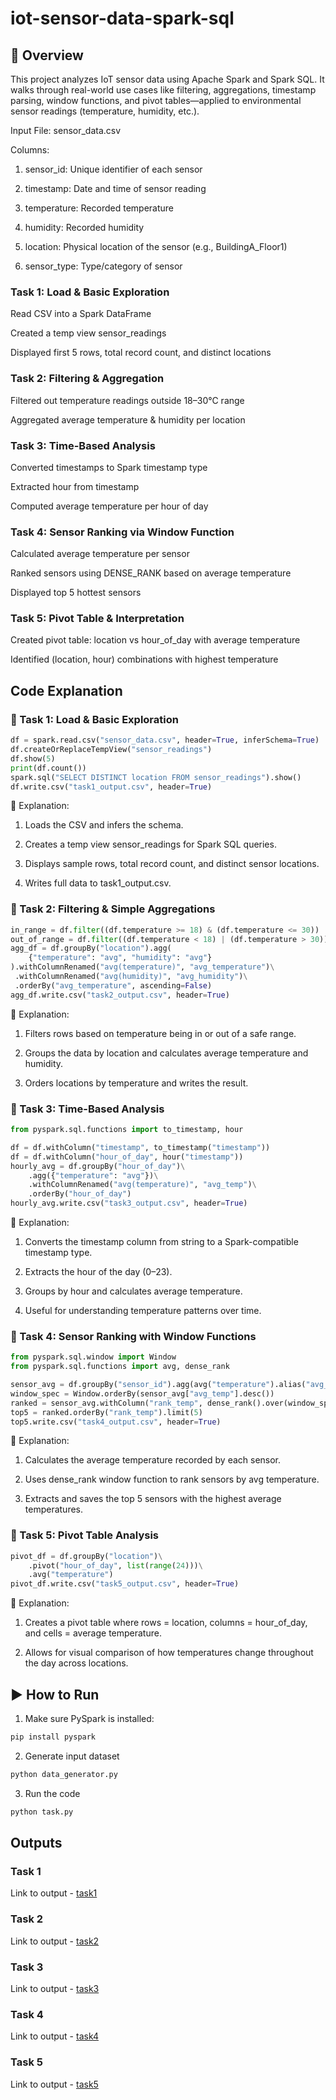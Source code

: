 # iot-sensor-data-spark-sql
## 📁 Overview
This project analyzes IoT sensor data using Apache Spark and Spark SQL. It walks through real-world use cases like filtering, aggregations, timestamp parsing, window functions, and pivot tables—applied to environmental sensor readings (temperature, humidity, etc.).

Input File: sensor_data.csv

Columns:
1. sensor_id: Unique identifier of each sensor

2. timestamp: Date and time of sensor reading

3. temperature: Recorded temperature

4. humidity: Recorded humidity

5. location: Physical location of the sensor (e.g., BuildingA_Floor1)

6. sensor_type: Type/category of sensor

### Task 1: Load & Basic Exploration
Read CSV into a Spark DataFrame

Created a temp view sensor_readings

Displayed first 5 rows, total record count, and distinct locations

### Task 2: Filtering & Aggregation
Filtered out temperature readings outside 18–30°C range

Aggregated average temperature & humidity per location

### Task 3: Time-Based Analysis
Converted timestamps to Spark timestamp type

Extracted hour from timestamp

Computed average temperature per hour of day


### Task 4: Sensor Ranking via Window Function
Calculated average temperature per sensor

Ranked sensors using DENSE_RANK based on average temperature

Displayed top 5 hottest sensors


### Task 5: Pivot Table & Interpretation
Created pivot table: location vs hour_of_day with average temperature

Identified (location, hour) combinations with highest temperature

## Code Explanation
### 🔹 Task 1: Load & Basic Exploration
```python
df = spark.read.csv("sensor_data.csv", header=True, inferSchema=True)
df.createOrReplaceTempView("sensor_readings")
df.show(5)
print(df.count())
spark.sql("SELECT DISTINCT location FROM sensor_readings").show()
df.write.csv("task1_output.csv", header=True)
```

🧠 Explanation:
1. Loads the CSV and infers the schema.

2. Creates a temp view sensor_readings for Spark SQL queries.

3. Displays sample rows, total record count, and distinct sensor locations.

4. Writes full data to task1_output.csv.

### 🔹 Task 2: Filtering & Simple Aggregations
```python
in_range = df.filter((df.temperature >= 18) & (df.temperature <= 30))
out_of_range = df.filter((df.temperature < 18) | (df.temperature > 30))
agg_df = df.groupBy("location").agg(
    {"temperature": "avg", "humidity": "avg"}
).withColumnRenamed("avg(temperature)", "avg_temperature")\
 .withColumnRenamed("avg(humidity)", "avg_humidity")\
 .orderBy("avg_temperature", ascending=False)
agg_df.write.csv("task2_output.csv", header=True)
```

🧠 Explanation:
1. Filters rows based on temperature being in or out of a safe range.

2. Groups the data by location and calculates average temperature and humidity.

3. Orders locations by temperature and writes the result.

### 🔹 Task 3: Time-Based Analysis
```python
from pyspark.sql.functions import to_timestamp, hour

df = df.withColumn("timestamp", to_timestamp("timestamp"))
df = df.withColumn("hour_of_day", hour("timestamp"))
hourly_avg = df.groupBy("hour_of_day")\
    .agg({"temperature": "avg"})\
    .withColumnRenamed("avg(temperature)", "avg_temp")\
    .orderBy("hour_of_day")
hourly_avg.write.csv("task3_output.csv", header=True)
```

🧠 Explanation:
1. Converts the timestamp column from string to a Spark-compatible timestamp type.

2. Extracts the hour of the day (0–23).

3. Groups by hour and calculates average temperature.

4. Useful for understanding temperature patterns over time.

### 🔹 Task 4: Sensor Ranking with Window Functions
```python
from pyspark.sql.window import Window
from pyspark.sql.functions import avg, dense_rank

sensor_avg = df.groupBy("sensor_id").agg(avg("temperature").alias("avg_temp"))
window_spec = Window.orderBy(sensor_avg["avg_temp"].desc())
ranked = sensor_avg.withColumn("rank_temp", dense_rank().over(window_spec))
top5 = ranked.orderBy("rank_temp").limit(5)
top5.write.csv("task4_output.csv", header=True)
```

🧠 Explanation:
1. Calculates the average temperature recorded by each sensor.

2. Uses dense_rank window function to rank sensors by avg temperature.

3. Extracts and saves the top 5 sensors with the highest average temperatures.

### 🔹 Task 5: Pivot Table Analysis
```python
pivot_df = df.groupBy("location")\
    .pivot("hour_of_day", list(range(24)))\
    .avg("temperature")
pivot_df.write.csv("task5_output.csv", header=True)
```

🧠 Explanation:
1. Creates a pivot table where rows = location, columns = hour_of_day, and cells = average temperature.

2. Allows for visual comparison of how temperatures change throughout the day across locations.

## ▶️ How to Run
1. Make sure PySpark is installed:
```python
pip install pyspark
```
2. Generate input dataset
```python
python data_generator.py
```
3. Run the code
```python
python task.py
```

## Outputs
### Task 1
Link to output - [task1](./task1_output.csv/part-00000-69c52869-6351-44f3-9965-19c5a3431b21-c000.csv)

### Task 2
Link to output - [task2](./task2_output.csv/part-00000-07758df0-0762-4b41-b991-ceb09ed8c818-c000.csv)

### Task 3
Link to output - [task3](./task3_output.csv/part-00000-c7aa26bd-d118-4960-8a88-574904144f66-c000.csv)


### Task 4
Link to output - [task4](./task4_output.csv/part-00000-cddce57a-7572-40b2-ab3a-2d9955be355f-c000.csv)


### Task 5
Link to output - [task5](./task5_output.csv/part-00000-f896c119-8270-4eae-b348-72da30779e70-c000.csv)